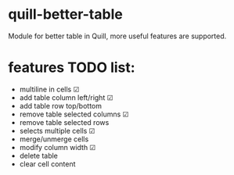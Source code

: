# quill-better-table
Module for better table in Quill, more useful features are supported.

# features TODO list:
<ul>
  <li>multiline in cells ☑</li>
  <li>add table column left/right ☑</li>
  <li>add table row top/bottom</li>
  <li>remove table selected columns ☑</li>
  <li>remove table selected rows</li>
  <li>selects multiple cells ☑</li>
  <li>merge/unmerge cells</li>
  <li>modify column width ☑</li>
  <li>delete table</li>
  <li>clear cell content</li>
</ul>
